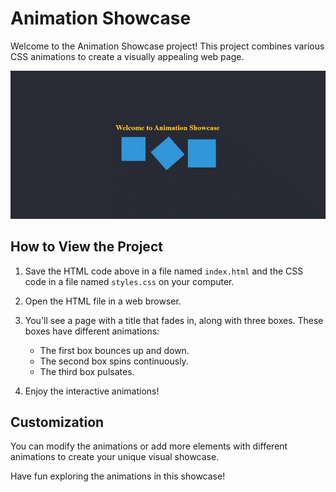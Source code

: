 # Animation Showcase

Welcome to the Animation Showcase project! This project combines various CSS animations to create a visually appealing web page.

![Animation Showcase Logo](./threeanimate.gif)

## How to View the Project

1. Save the HTML code above in a file named `index.html` and the CSS code in a file named `styles.css` on your computer.

2. Open the HTML file in a web browser.

3. You'll see a page with a title that fades in, along with three boxes. These boxes have different animations:

   - The first box bounces up and down.
   - The second box spins continuously.
   - The third box pulsates.

4. Enjoy the interactive animations!

## Customization

You can modify the animations or add more elements with different animations to create your unique visual showcase.

Have fun exploring the animations in this showcase!
